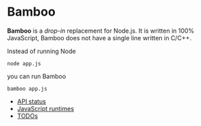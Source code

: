 
# Bamboo

**Bamboo** is a *drop-in* replacement for Node.js. It is written in 100% JavaScript,
Bamboo does not have a single line written in C/C++.

Instead of running Node

```shell
node app.js
```

you can run Bamboo

```shell
bamboo app.js
```

  - [API status](./docs/api.md)
  - [JavaScript runtimes](./docs/runtimes.md)
  - [TODOs](./docs/todos.md)
